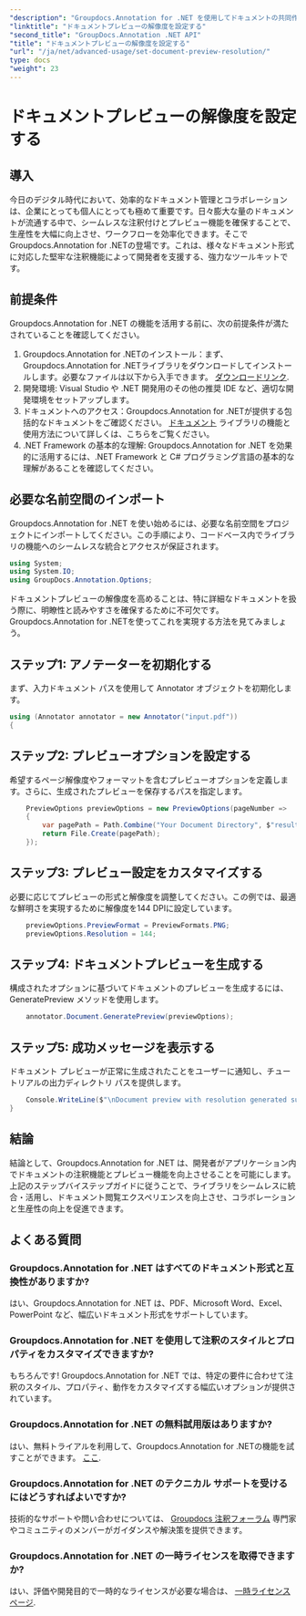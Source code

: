 ```yaml
---
"description": "Groupdocs.Annotation for .NET を使用してドキュメントの共同作業を強化し、注釈とプレビュー機能をシームレスに合理化します。"
"linktitle": "ドキュメントプレビューの解像度を設定する"
"second_title": "GroupDocs.Annotation .NET API"
"title": "ドキュメントプレビューの解像度を設定する"
"url": "/ja/net/advanced-usage/set-document-preview-resolution/"
type: docs
"weight": 23
---
```


# ドキュメントプレビューの解像度を設定する

## 導入
今日のデジタル時代において、効率的なドキュメント管理とコラボレーションは、企業にとっても個人にとっても極めて重要です。日々膨大な量のドキュメントが流通する中で、シームレスな注釈付けとプレビュー機能を確保することで、生産性を大幅に向上させ、ワークフローを効率化できます。そこでGroupdocs.Annotation for .NETの登場です。これは、様々なドキュメント形式に対応した堅牢な注釈機能によって開発者を支援する、強力なツールキットです。
## 前提条件
Groupdocs.Annotation for .NET の機能を活用する前に、次の前提条件が満たされていることを確認してください。
1. Groupdocs.Annotation for .NETのインストール：まず、Groupdocs.Annotation for .NETライブラリをダウンロードしてインストールします。必要なファイルは以下から入手できます。 [ダウンロードリンク](https://releases。groupdocs.com/annotation/net/).
2. 開発環境: Visual Studio や .NET 開発用のその他の推奨 IDE など、適切な開発環境をセットアップします。
3. ドキュメントへのアクセス：Groupdocs.Annotation for .NETが提供する包括的なドキュメントをご確認ください。 [ドキュメント](https://tutorials.groupdocs.com/annotation/net/) ライブラリの機能と使用方法について詳しくは、こちらをご覧ください。
4. .NET Framework の基本的な理解: Groupdocs.Annotation for .NET を効果的に活用するには、.NET Framework と C# プログラミング言語の基本的な理解があることを確認してください。

## 必要な名前空間のインポート
Groupdocs.Annotation for .NET を使い始めるには、必要な名前空間をプロジェクトにインポートしてください。この手順により、コードベース内でライブラリの機能へのシームレスな統合とアクセスが保証されます。

```csharp
using System;
using System.IO;
using GroupDocs.Annotation.Options;
```

ドキュメントプレビューの解像度を高めることは、特に詳細なドキュメントを扱う際に、明瞭性と読みやすさを確保するために不可欠です。Groupdocs.Annotation for .NETを使ってこれを実現する方法を見てみましょう。
## ステップ1: アノテーターを初期化する
まず、入力ドキュメント パスを使用して Annotator オブジェクトを初期化します。
```csharp
using (Annotator annotator = new Annotator("input.pdf"))
{
```
## ステップ2: プレビューオプションを設定する
希望するページ解像度やフォーマットを含むプレビューオプションを定義します。さらに、生成されたプレビューを保存するパスを指定します。
```csharp
    PreviewOptions previewOptions = new PreviewOptions(pageNumber =>
    {
        var pagePath = Path.Combine("Your Document Directory", $"result_with_resolution_{pageNumber}.png");
        return File.Create(pagePath);
    });
```
## ステップ3: プレビュー設定をカスタマイズする
必要に応じてプレビューの形式と解像度を調整してください。この例では、最適な鮮明さを実現するために解像度を144 DPIに設定しています。
```csharp
    previewOptions.PreviewFormat = PreviewFormats.PNG;
    previewOptions.Resolution = 144;
```
## ステップ4: ドキュメントプレビューを生成する
構成されたオプションに基づいてドキュメントのプレビューを生成するには、GeneratePreview メソッドを使用します。
```csharp
    annotator.Document.GeneratePreview(previewOptions);
```
## ステップ5: 成功メッセージを表示する
ドキュメント プレビューが正常に生成されたことをユーザーに通知し、チュートリアルの出力ディレクトリ パスを提供します。
```csharp
    Console.WriteLine($"\nDocument preview with resolution generated successfully.\nCheck output in {"Your Document Directory"}.");
}
```

## 結論
結論として、Groupdocs.Annotation for .NET は、開発者がアプリケーション内でドキュメントの注釈機能とプレビュー機能を向上させることを可能にします。上記のステップバイステップガイドに従うことで、ライブラリをシームレスに統合・活用し、ドキュメント閲覧エクスペリエンスを向上させ、コラボレーションと生産性の向上を促進できます。
## よくある質問
### Groupdocs.Annotation for .NET はすべてのドキュメント形式と互換性がありますか?
はい、Groupdocs.Annotation for .NET は、PDF、Microsoft Word、Excel、PowerPoint など、幅広いドキュメント形式をサポートしています。
### Groupdocs.Annotation for .NET を使用して注釈のスタイルとプロパティをカスタマイズできますか?
もちろんです! Groupdocs.Annotation for .NET では、特定の要件に合わせて注釈のスタイル、プロパティ、動作をカスタマイズする幅広いオプションが提供されています。
### Groupdocs.Annotation for .NET の無料試用版はありますか?
はい、無料トライアルを利用して、Groupdocs.Annotation for .NETの機能を試すことができます。 [ここ](https://releases。groupdocs.com/).
### Groupdocs.Annotation for .NET のテクニカル サポートを受けるにはどうすればよいですか?
技術的なサポートや問い合わせについては、 [Groupdocs 注釈フォーラム](https://forum.groupdocs.com/c/annotation/10) 専門家やコミュニティのメンバーがガイダンスや解決策を提供できます。
### Groupdocs.Annotation for .NET の一時ライセンスを取得できますか?
はい、評価や開発目的で一時的なライセンスが必要な場合は、 [一時ライセンスページ](https://purchase。groupdocs.com/temporary-license/).